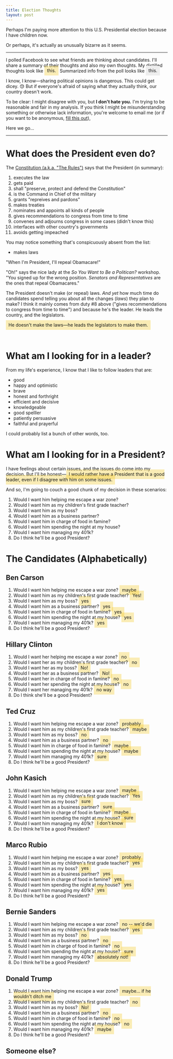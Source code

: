 ```yaml
---
title: Election Thoughts
layout: post
---
```


<style>
matt {
    background-color: rgba(241, 196, 15, 0.3);
    padding: 0.4rem 0.5rem;
}
others {
    background-color: #eee;
    padding: 0.4rem 0.5rem;
}
</style>

Perhaps I'm paying more attention to this U.S. Presidential election because I have children now.

Or perhaps, it's actually as unusually bizarre as it seems.

---

I polled Facebook to see what friends are thinking about candidates.  I'll share a summary of their thoughts and also my own thoughts.  My distilled thoughts look like <matt>this.</matt>  Summarized info from the poll looks like <others>this.</others>

I know, I know&mdash;sharing political opinions is dangerous.  This could get dicey. :sweat:  But if everyone's afraid of saying what they actually think, our country doesn't work.

To be clear: I might disagree with you, but **I don't hate you.**  I'm trying to be reasonable and fair in my analysis.  If you think I might be misunderstanding something or otherwise lack information, you're welcome to email me (or if you want to be anonymous, [fill this out](https://docs.google.com/forms/d/1y1fbBZYAiK_Gk8SVGiSK_ts_529XzWLiDwLJjoc8t70/viewform)), 

Here we go...

---

# What does the President even do?

The [Constitution (a.k.a. "The Rules")](https://www.constituteproject.org/constitution/United_States_of_America_1992) says that the President (in summary):

1. executes the law
2. gets paid
3. shall "preserve, protect and defend the Constitution"
4. is the Command in Chief of the military
5. grants "repreives and pardons"
6. makes treaties
7. nominates and appoints all kinds of people
8. gives recommendations to congress from time to time
9. convenes and adjourns congress in some cases (didn't know this)
10. interfaces with other country's governments
11. avoids getting impeached

You may notice something that's conspicuously absent from the list:

- makes laws

"When I'm President, I'll repeal Obamacare!"

"Oh!" says the nice lady at the *So You Want to Be a Politican?* workshop. "You signed up for the wrong position.  *Senators and Representatives* are the ones that repeal Obamacares." 

The President doesn't make (or repeal) laws.  *And yet* how much time do candidates spend telling you about all the changes (*laws*) they plan to make?  I think it mainly comes from duty #8 above ("gives recommendations to congress from time to time") and because he's the leader.  He leads the country, and the legislators.

<matt>He doesn't make the laws&mdash;he leads the legislators to make them.</matt>

<br/>

# What am I looking for in a leader?

From my life's experience, I know that I like to follow leaders that are:

- good
- happy and optimistic
- brave
- honest and forthright
- efficient and decisive
- knowledgeable
- good spelller
- patiently persuasive
- faithful and prayerful

I could probably list a bunch of other words, too.


# What am I looking for in a President?

I have feelings about certain issues, and the issues do come into my decision.  But I'll be honest&mdash;<matt>I would rather have a President that is a good leader, even if I disagree with him on some issues.</matt>

And so, I'm going to couch a good chunk of my decision in these scenarios:

1. Would I want him helping me escape a war zone?
2. Would I want him as my children's first grade teacher?
3. Would I want him as my boss?
4. Would I want him as a business partner?
5. Would I want him in charge of food in famine?
6. Would I want him spending the night at my house?
7. Would I want him managing my 401k?
8. Do I think he'll be a good President?


# The Candidates (Alphabetically)

## Ben Carson

1. Would I want him helping me escape a war zone? <matt>maybe</matt>
2. Would I want him as my children's first grade teacher? <matt>Yes!</matt>
3. Would I want him as my boss? <matt>yes</matt>
4. Would I want him as a business partner? <matt>yes</matt>
5. Would I want him in charge of food in famine? <matt>yes</matt>
6. Would I want him spending the night at my house? <matt>yes</matt>
7. Would I want him managing my 401k? <matt>yes</matt>
8. Do I think he'll be a good President?


## Hillary Clinton

1. Would I want her helping me escape a war zone? <matt>no</matt>
2. Would I want her as my children's first grade teacher? <matt>no</matt>
3. Would I want her as my boss? <matt>No!</matt>
4. Would I want her as a business partner? <matt>No!</matt>
5. Would I want her in charge of food in famine? <matt>no</matt>
6. Would I want her spending the night at my house? <matt>no</matt>
7. Would I want her managing my 401k? <matt>no way</matt>
8. Do I think she'll be a good President?


## Ted Cruz

1. Would I want him helping me escape a war zone? <matt>probably</matt>
2. Would I want him as my children's first grade teacher? <matt>maybe</matt>
3. Would I want him as my boss? <matt>no</matt>
4. Would I want him as a business partner? <matt>no</matt>
5. Would I want him in charge of food in famine? <matt>maybe</matt>
6. Would I want him spending the night at my house? <matt>maybe</matt>
7. Would I want him managing my 401k? <matt>sure</matt>
8. Do I think he'll be a good President?


## John Kasich

1. Would I want him helping me escape a war zone? <matt>maybe</matt>
2. Would I want him as my children's first grade teacher? <matt>Yes</matt>
3. Would I want him as my boss? <matt>sure</matt>
4. Would I want him as a business partner? <matt>sure</matt>
5. Would I want him in charge of food in famine? <matt>maybe</matt>
6. Would I want him spending the night at my house? <matt>sure</matt>
7. Would I want him managing my 401k? <matt>I don't know</matt>
8. Do I think he'll be a good President?


## Marco Rubio

1. Would I want him helping me escape a war zone? <matt>probably</matt>
2. Would I want him as my children's first grade teacher? <matt>yes</matt>
3. Would I want him as my boss? <matt>yes</matt>
4. Would I want him as a business partner? <matt>yes</matt>
5. Would I want him in charge of food in famine? <matt>yes</matt>
6. Would I want him spending the night at my house? <matt>yes</matt>
7. Would I want him managing my 401k? <matt>yes</matt>
8. Do I think he'll be a good President?


## Bernie Sanders

1. Would I want him helping me escape a war zone? <matt>no -- we'd die</matt>
2. Would I want him as my children's first grade teacher? <matt>yes</matt>
3. Would I want him as my boss? <matt>no</matt>
4. Would I want him as a business partner? <matt>no</matt>
5. Would I want him in charge of food in famine? <matt>no</matt>
6. Would I want him spending the night at my house? <matt>sure</matt>
7. Would I want him managing my 401k? <matt>absolutely not!</matt>
8. Do I think he'll be a good President?


## Donald Trump

1. Would I want him helping me escape a war zone? <matt>maybe... if he wouldn't ditch me</matt>
2. Would I want him as my children's first grade teacher? <matt>no</matt>
3. Would I want him as my boss? <matt>No!</matt>
4. Would I want him as a business partner? <matt>no</matt>
5. Would I want him in charge of food in famine? <matt>no</matt>
6. Would I want him spending the night at my house? <matt>no</matt>
7. Would I want him managing my 401k? <matt>maybe</matt>
8. Do I think he'll be a good President?



## Someone else?


